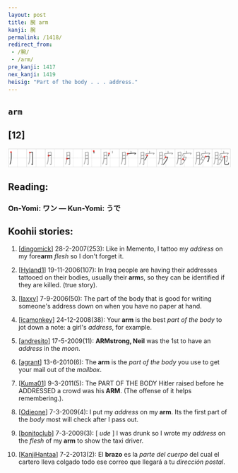 ```yaml
---
layout: post
title: 腕 arm
kanji: 腕
permalink: /1418/
redirect_from:
 - /腕/
 - /arm/
pre_kanji: 1417
nex_kanji: 1419
heisig: "Part of the body . . . address."
---
```


## `arm`

## [12]

<div class="stroke"><img src="../images/E88595.png" /></div>

## Reading:

### On-Yomi: ワン &mdash; Kun-Yomi: うで

## Koohii stories:

1) [<a href="http://kanji.koohii.com/profile/dingomick">dingomick</a>] 28-2-2007(253): Like in Memento, I tattoo my <em>address</em> on my fore<strong>arm</strong> <em>flesh</em> so I don&#039;t forget it. 

2) [<a href="http://kanji.koohii.com/profile/Hyland1">Hyland1</a>] 19-11-2006(107): In Iraq people are having their addresses tattooed on their bodies, usually their<strong> arm</strong>s, so they can be identified if they are killed. (true story). 

3) [<a href="http://kanji.koohii.com/profile/laxxy">laxxy</a>] 7-9-2006(50): The part of the body that is good for writing someone&#039;s address down on when you have no paper at hand. 

4) [<a href="http://kanji.koohii.com/profile/icamonkey">icamonkey</a>] 24-12-2008(38): Your<strong> arm</strong> is the best <em>part of the body</em> to jot down a note: a girl&#039;s <em>address</em>, for example. 

5) [<a href="http://kanji.koohii.com/profile/andresito">andresito</a>] 17-5-2009(11): <strong>ARMstrong, Neil</strong> was the 1st to have an <em>address</em> in the <em>moon</em>. 

6) [<a href="http://kanji.koohii.com/profile/agrant">agrant</a>] 13-6-2010(6): The<strong> arm</strong> is the <em>part of the body</em> you use to get your mail out of the <em>mailbox</em>. 

7) [<a href="http://kanji.koohii.com/profile/Kuma01">Kuma01</a>] 9-3-2011(5): The PART OF THE BODY Hitler raised before he ADDRESSED a crowd was his<strong> ARM</strong>. (The offense of it helps remembering.). 

8) [<a href="http://kanji.koohii.com/profile/Odieone">Odieone</a>] 7-3-2009(4): I put my <em>address</em> on my<strong> arm</strong>. Its the first part of the <em>body</em> most will check after I pass out. 

9) [<a href="http://kanji.koohii.com/profile/bonitoclub">bonitoclub</a>] 7-3-2009(3): [ <em>ude</em> ] I was drunk so I wrote my <em>address</em> on the <em>flesh</em> of my<strong> arm</strong> to show the taxi driver. 

10) [<a href="http://kanji.koohii.com/profile/KanjiHantaa">KanjiHantaa</a>] 7-2-2013(2): El <strong>brazo</strong> es la <em>parte del cuerpo</em> del cual el cartero lleva colgado todo ese correo que llegará a tu <em>dirección postal</em>. 
